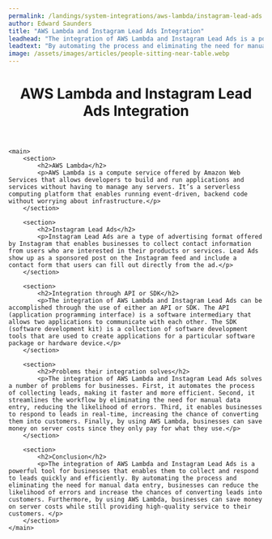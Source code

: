 ```yaml
---
permalink: /landings/system-integrations/aws-lambda/instagram-lead-ads
author: Edward Saunders
title: "AWS Lambda and Instagram Lead Ads Integration"
leadhead: "The integration of AWS Lambda and Instagram Lead Ads is a powerful tool for businesses that enables them to collect and respond to leads quickly and efficiently"
leadtext: "By automating the process and eliminating the need for manual data entry, businesses can reduce the likelihood of errors and increase the chances of converting leads into customers. Furthermore, by using AWS Lambda, businesses can save money on server costs while still providing high-quality service to their customers."
image: /assets/images/articles/people-sitting-near-table.webp
---
```

<div class="arttext">	<header>
		<h1>AWS Lambda and Instagram Lead Ads Integration</h1>
	</header>
	
	<main>
		<section>
			<h2>AWS Lambda</h2>
			<p>AWS Lambda is a compute service offered by Amazon Web Services that allows developers to build and run applications and services without having to manage any servers. It’s a serverless computing platform that enables running event-driven, backend code without worrying about infrastructure.</p>
		</section>

		<section>
			<h2>Instagram Lead Ads</h2>
			<p>Instagram Lead Ads are a type of advertising format offered by Instagram that enables businesses to collect contact information from users who are interested in their products or services. Lead Ads show up as a sponsored post on the Instagram feed and include a contact form that users can fill out directly from the ad.</p>
		</section>

		<section>
			<h2>Integration through API or SDK</h2>
			<p>The integration of AWS Lambda and Instagram Lead Ads can be accomplished through the use of either an API or SDK. The API (application programming interface) is a software intermediary that allows two applications to communicate with each other. The SDK (software development kit) is a collection of software development tools that are used to create applications for a particular software package or hardware device.</p>
		</section>

		<section>
			<h2>Problems their integration solves</h2>
			<p>The integration of AWS Lambda and Instagram Lead Ads solves a number of problems for businesses. First, it automates the process of collecting leads, making it faster and more efficient. Second, it streamlines the workflow by eliminating the need for manual data entry, reducing the likelihood of errors. Third, it enables businesses to respond to leads in real-time, increasing the chance of converting them into customers. Finally, by using AWS Lambda, businesses can save money on server costs since they only pay for what they use.</p>
		</section>

		<section>
			<h2>Conclusion</h2>
			<p>The integration of AWS Lambda and Instagram Lead Ads is a powerful tool for businesses that enables them to collect and respond to leads quickly and efficiently. By automating the process and eliminating the need for manual data entry, businesses can reduce the likelihood of errors and increase the chances of converting leads into customers. Furthermore, by using AWS Lambda, businesses can save money on server costs while still providing high-quality service to their customers. </p>
		</section>
	</main>
</div>